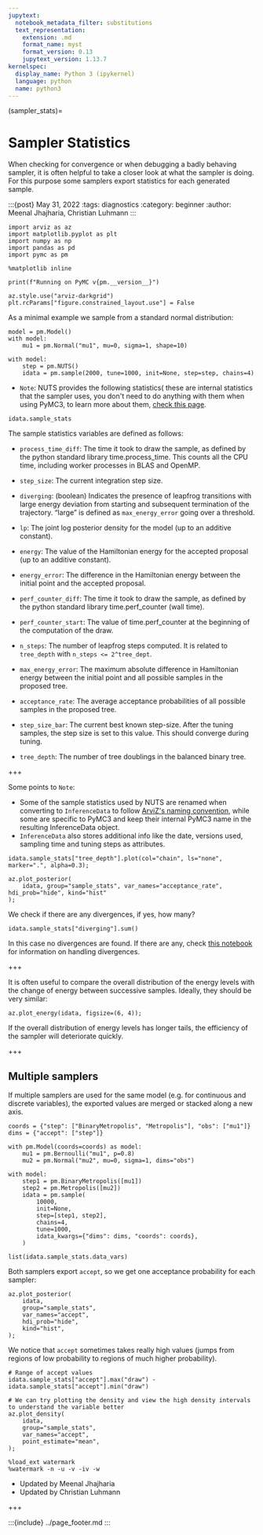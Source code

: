```yaml
---
jupytext:
  notebook_metadata_filter: substitutions
  text_representation:
    extension: .md
    format_name: myst
    format_version: 0.13
    jupytext_version: 1.13.7
kernelspec:
  display_name: Python 3 (ipykernel)
  language: python
  name: python3
---
```


(sampler_stats)=
# Sampler Statistics

When checking for convergence or when debugging a badly behaving
sampler, it is often helpful to take a closer look at what the
sampler is doing. For this purpose some samplers export
statistics for each generated sample.

:::{post} May 31, 2022
:tags: diagnostics
:category: beginner
:author: Meenal Jhajharia, Christian Luhmann
:::

```{code-cell} ipython3
import arviz as az
import matplotlib.pyplot as plt
import numpy as np
import pandas as pd
import pymc as pm

%matplotlib inline

print(f"Running on PyMC v{pm.__version__}")
```

```{code-cell} ipython3
az.style.use("arviz-darkgrid")
plt.rcParams["figure.constrained_layout.use"] = False
```

As a minimal example we sample from a standard normal distribution:

```{code-cell} ipython3
model = pm.Model()
with model:
    mu1 = pm.Normal("mu1", mu=0, sigma=1, shape=10)
```

```{code-cell} ipython3
with model:
    step = pm.NUTS()
    idata = pm.sample(2000, tune=1000, init=None, step=step, chains=4)
```

- `Note`: NUTS provides the following statistics( these are internal statistics that the sampler uses, you don't need to do anything with them when using PyMC3, to learn more about them, [check this page](https://docs.pymc.io/api/inference.html#module-pymc3.step_methods.hmc.nuts).

```{code-cell} ipython3
idata.sample_stats
```

The sample statistics variables are defined as follows:

- `process_time_diff`: The time it took to draw the sample, as defined by the python standard library time.process_time. This counts all the CPU time, including worker processes in BLAS and OpenMP.

- `step_size`: The current integration step size.

- `diverging`: (boolean) Indicates the presence of leapfrog transitions with large energy deviation from starting and subsequent termination of the trajectory. “large” is defined as `max_energy_error` going over a threshold.

- `lp`: The joint log posterior density for the model (up to an additive constant).

- `energy`: The value of the Hamiltonian energy for the accepted proposal (up to an additive constant).

- `energy_error`: The difference in the Hamiltonian energy between the initial point and the accepted proposal.

- `perf_counter_diff`: The time it took to draw the sample, as defined by the python standard library time.perf_counter (wall time).

- `perf_counter_start`: The value of time.perf_counter at the beginning of the computation of the draw.

- `n_steps`: The number of leapfrog steps computed. It is related to `tree_depth` with `n_steps <= 2^tree_dept`.

- `max_energy_error`: The maximum absolute difference in Hamiltonian energy between the initial point and all possible samples in the proposed tree.

- `acceptance_rate`: The average acceptance probabilities of all possible samples in the proposed tree.

- `step_size_bar`: The current best known step-size. After the tuning samples, the step size is set to this value. This should converge during tuning.

- `tree_depth`: The number of tree doublings in the balanced binary tree.

+++

Some points to `Note`:
- Some of the sample statistics used by NUTS are renamed when converting to `InferenceData` to follow [ArviZ's naming convention](https://arviz-devs.github.io/arviz/schema/schema.html#sample-stats), while some are specific to PyMC3 and keep their internal PyMC3 name in the resulting InferenceData object.
- `InferenceData` also stores additional info like the date, versions used, sampling time and tuning steps as attributes.

```{code-cell} ipython3
idata.sample_stats["tree_depth"].plot(col="chain", ls="none", marker=".", alpha=0.3);
```

```{code-cell} ipython3
az.plot_posterior(
    idata, group="sample_stats", var_names="acceptance_rate", hdi_prob="hide", kind="hist"
);
```

We check if there are any divergences, if yes, how many?

```{code-cell} ipython3
idata.sample_stats["diverging"].sum()
```

In this case no divergences are found. If there are any, check [this notebook](https://github.com/pymc-devs/pymc-examples/blob/main/examples/diagnostics_and_criticism/Diagnosing_biased_Inference_with_Divergences.ipynb) for  information on handling divergences.

+++

It is often useful to compare the overall distribution of the
energy levels with the change of energy between successive samples.
Ideally, they should be very similar:

```{code-cell} ipython3
az.plot_energy(idata, figsize=(6, 4));
```

If the overall distribution of energy levels has longer tails, the efficiency of the sampler will deteriorate quickly.

+++

## Multiple samplers

If multiple samplers are used for the same model (e.g. for continuous and discrete variables), the exported values are merged or stacked along a new axis.

```{code-cell} ipython3
coords = {"step": ["BinaryMetropolis", "Metropolis"], "obs": ["mu1"]}
dims = {"accept": ["step"]}

with pm.Model(coords=coords) as model:
    mu1 = pm.Bernoulli("mu1", p=0.8)
    mu2 = pm.Normal("mu2", mu=0, sigma=1, dims="obs")
```

```{code-cell} ipython3
with model:
    step1 = pm.BinaryMetropolis([mu1])
    step2 = pm.Metropolis([mu2])
    idata = pm.sample(
        10000,
        init=None,
        step=[step1, step2],
        chains=4,
        tune=1000,
        idata_kwargs={"dims": dims, "coords": coords},
    )
```

```{code-cell} ipython3
list(idata.sample_stats.data_vars)
```

Both samplers export `accept`, so we get one acceptance probability for each sampler:

```{code-cell} ipython3
az.plot_posterior(
    idata,
    group="sample_stats",
    var_names="accept",
    hdi_prob="hide",
    kind="hist",
);
```

We notice that `accept` sometimes takes really high values (jumps from regions of low probability to regions of much higher probability).

```{code-cell} ipython3
# Range of accept values
idata.sample_stats["accept"].max("draw") - idata.sample_stats["accept"].min("draw")
```

```{code-cell} ipython3
# We can try plotting the density and view the high density intervals to understand the variable better
az.plot_density(
    idata,
    group="sample_stats",
    var_names="accept",
    point_estimate="mean",
);
```

```{code-cell} ipython3
%load_ext watermark
%watermark -n -u -v -iv -w
```

* Updated by Meenal Jhajharia
* Updated by Christian Luhmann

+++

:::{include} ../page_footer.md
:::
